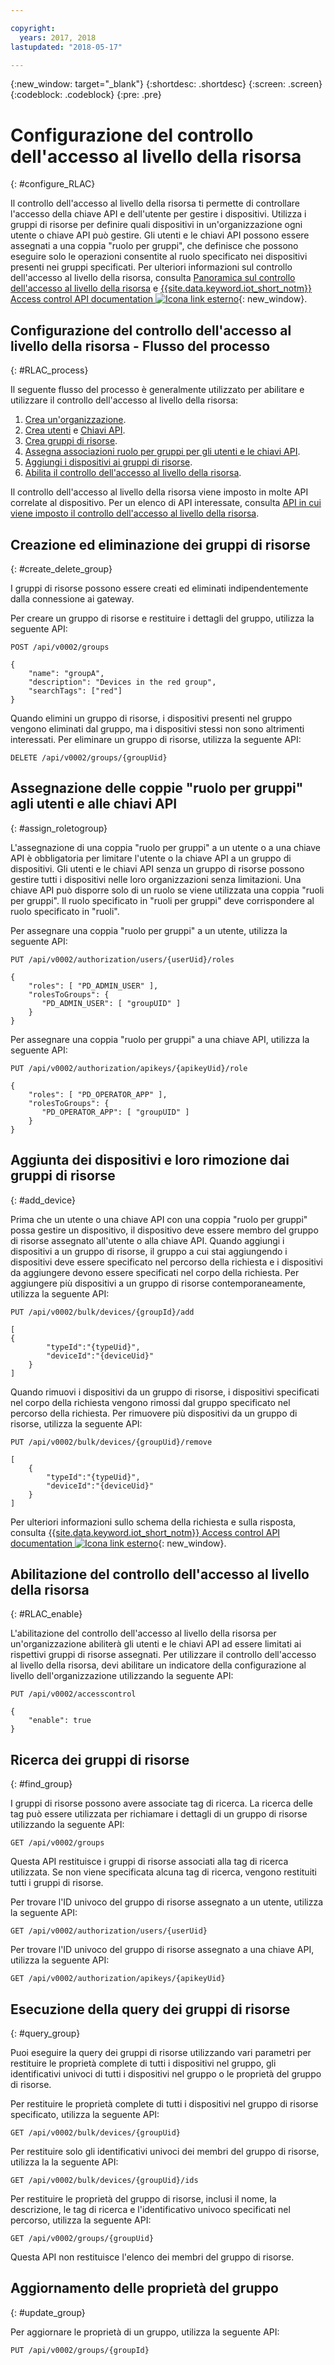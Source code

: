 ```yaml
---

copyright:
  years: 2017, 2018
lastupdated: "2018-05-17"

---
```


{:new_window: target="\_blank"}
{:shortdesc: .shortdesc}
{:screen: .screen}
{:codeblock: .codeblock}
{:pre: .pre}

# Configurazione del controllo dell'accesso al livello della risorsa
{: #configure_RLAC}

Il controllo dell'accesso al livello della risorsa ti permette di controllare l'accesso della chiave API e dell'utente per gestire i dispositivi. Utilizza i gruppi di risorse per definire quali dispositivi in un'organizzazione ogni utente o chiave API può gestire. Gli utenti e le chiavi API possono essere assegnati a una coppia "ruolo per gruppi", che definisce che possono eseguire solo le operazioni consentite al ruolo specificato nei dispositivi presenti nei gruppi specificati. Per ulteriori informazioni sul controllo dell'accesso al livello della risorsa, consulta [Panoramica sul controllo dell'accesso al livello della risorsa](rlac_overview.html) e [{{site.data.keyword.iot_short_notm}} Access control API documentation ![Icona link esterno](../../../icons/launch-glyph.svg "Icona link esterno")](https://docs.internetofthings.ibmcloud.com/apis/swagger/v0002-beta/security-subjects-beta.html){: new_window}.

## Configurazione del controllo dell'accesso al livello della risorsa - Flusso del processo
{: #RLAC_process}

Il seguente flusso del processo è generalmente utilizzato per abilitare e utilizzare il controllo dell'accesso al livello della risorsa:
1. [Crea un'organizzazione](../iotplatform_overview.html#organizations).
2. [Crea utenti](../add_users.html#adding-new-users) e [Chiavi API](../platform_authorization.html#api-key).
3. [Crea gruppi di risorse](rlac.html#create_delete_group).
4. [Assegna associazioni ruolo per gruppi per gli utenti e le chiavi API](rlac.html#assign_roletogroup).
5. [Aggiungi i dispositivi ai gruppi di risorse](rlac.html#add_device).
6. [Abilita il controllo dell'accesso al livello della risorsa](rlac.html#RLAC_enable).

Il controllo dell'accesso al livello della risorsa viene imposto in molte API correlate al dispositivo. Per un elenco di API interessate, consulta [API in cui viene imposto il controllo dell'accesso al livello della risorsa](rlac_overview.html#RLAC_enforced_APIs).

## Creazione ed eliminazione dei gruppi di risorse
{: #create_delete_group}

I gruppi di risorse possono essere creati ed eliminati indipendentemente dalla connessione ai gateway.

Per creare un gruppo di risorse e restituire i dettagli del gruppo, utilizza la seguente API:

    POST /api/v0002/groups

    {
        "name": "groupA",
        "description": "Devices in the red group",
        "searchTags": ["red"]
    }

Quando elimini un gruppo di risorse, i dispositivi presenti nel gruppo vengono eliminati dal gruppo, ma i dispositivi stessi non sono altrimenti interessati. Per eliminare un gruppo di risorse, utilizza la seguente API:

    DELETE /api/v0002/groups/{groupUid}


## Assegnazione delle coppie "ruolo per gruppi" agli utenti e alle chiavi API
{: #assign_roletogroup}

L'assegnazione di una coppia "ruolo per gruppi" a un utente o a una chiave API è obbligatoria per limitare l'utente o la chiave API a un gruppo di dispositivi. Gli utenti e le chiavi API senza un gruppo di risorse possono gestire tutti i dispositivi nelle loro organizzazioni senza limitazioni. Una chiave API può disporre solo di un ruolo se viene utilizzata una coppia "ruoli per gruppi". Il ruolo specificato in "ruoli per gruppi" deve corrispondere al ruolo specificato in "ruoli".

Per assegnare una coppia "ruolo per gruppi" a un utente, utilizza la seguente API:

    PUT /api/v0002/authorization/users/{userUid}/roles

    {
        "roles": [ "PD_ADMIN_USER" ],
        "rolesToGroups": {
           "PD_ADMIN_USER": [ "groupUID" ]
        }
    }



Per assegnare una coppia "ruolo per gruppi" a una chiave API, utilizza la seguente API:

    PUT /api/v0002/authorization/apikeys/{apikeyUid}/role

    {
        "roles": [ "PD_OPERATOR_APP" ],
        "rolesToGroups": {
           "PD_OPERATOR_APP": [ "groupUID" ]
        }
    }

## Aggiunta dei dispositivi e loro rimozione dai gruppi di risorse
{: #add_device}

Prima che un utente o una chiave API con una coppia "ruolo per gruppi" possa gestire un dispositivo, il dispositivo deve essere membro del gruppo di risorse assegnato all'utente o alla chiave API. Quando aggiungi i dispositivi a un gruppo di risorse, il gruppo a cui stai aggiungendo i dispositivi deve essere specificato nel percorso della richiesta e i dispositivi da aggiungere devono essere specificati nel corpo della richiesta. Per aggiungere più dispositivi a un gruppo di risorse contemporaneamente, utilizza la seguente API:

    PUT /api/v0002/bulk/devices/{groupId}/add

    [
    {
            "typeId":"{typeUid}",
            "deviceId":"{deviceUid}"
        }
    ]

Quando rimuovi i dispositivi da un gruppo di risorse, i dispositivi specificati nel corpo della richiesta vengono rimossi dal gruppo specificato nel percorso della richiesta. Per rimuovere più dispositivi da un gruppo di risorse, utilizza la seguente API:

    PUT /api/v0002/bulk/devices/{groupUid}/remove

    [
	    {
            "typeId":"{typeUid}",
            "deviceId":"{deviceUid}"
        }
    ]

Per ulteriori informazioni sullo schema della richiesta e sulla risposta, consulta [{{site.data.keyword.iot_short_notm}} Access control API documentation ![Icona link esterno](../../../icons/launch-glyph.svg "Icona link esterno")](https://docs.internetofthings.ibmcloud.com/apis/swagger/v0002-beta/security-subjects-beta.html){: new_window}.

## Abilitazione del controllo dell'accesso al livello della risorsa
{: #RLAC_enable}

L'abilitazione del controllo dell'accesso al livello della risorsa per un'organizzazione abiliterà gli utenti e le chiavi API ad essere limitati ai rispettivi gruppi di risorse assegnati. Per utilizzare il controllo dell'accesso al livello della risorsa, devi abilitare un indicatore della configurazione al livello dell'organizzazione utilizzando la seguente API:

    PUT /api/v0002/accesscontrol

    {
        "enable": true
    }

## Ricerca dei gruppi di risorse
{: #find_group}

I gruppi di risorse possono avere associate tag di ricerca. La ricerca delle tag può essere utilizzata per richiamare i dettagli di un gruppo di risorse utilizzando la seguente API:

    GET /api/v0002/groups

Questa API restituisce i gruppi di risorse associati alla tag di ricerca utilizzata. Se non viene specificata alcuna tag di ricerca, vengono restituiti tutti i gruppi di risorse. 

Per trovare l'ID univoco del gruppo di risorse assegnato a un utente, utilizza la seguente API:

    GET /api/v0002/authorization/users/{userUid}

Per trovare l'ID univoco del gruppo di risorse assegnato a una chiave API, utilizza la seguente API:

    GET /api/v0002/authorization/apikeys/{apikeyUid}


## Esecuzione della query dei gruppi di risorse
{: #query_group}

Puoi eseguire la query dei gruppi di risorse utilizzando vari parametri per restituire le proprietà complete di tutti i dispositivi nel gruppo, gli identificativi univoci di tutti i dispositivi nel gruppo o le proprietà del gruppo di risorse.

Per restituire le proprietà complete di tutti i dispositivi nel gruppo di risorse specificato, utilizza la seguente API:

    GET /api/v0002/bulk/devices/{groupUid}

Per restituire solo gli identificativi univoci dei membri del gruppo di risorse, utilizza la la seguente API:

    GET /api/v0002/bulk/devices/{groupUid}/ids

Per restituire le proprietà del gruppo di risorse, inclusi il nome, la descrizione, le tag di ricerca e l'identificativo univoco specificati nel percorso, utilizza la seguente API:

    GET /api/v0002/groups/{groupUid}

Questa API non restituisce l'elenco dei membri del gruppo di risorse.

## Aggiornamento delle proprietà del gruppo
{: #update_group}

Per aggiornare le proprietà di un gruppo, utilizza la seguente API:

    PUT /api/v0002/groups/{groupId}
